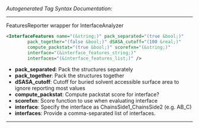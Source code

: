 <!-- THIS IS AN AUTOGENERATED FILE: Don't edit it directly, instead change the schema definition in the code itself. -->

_Autogenerated Tag Syntax Documentation:_

---
FeaturesReporter wrapper for InterfaceAnalyzer

```xml
<InterfaceFeatures name="(&string;)" pack_separated="(true &bool;)"
        pack_together="(false &bool;)" dSASA_cutoff="(100 &real;)"
        compute_packstat="(true &bool;)" scorefxn="(&string;)"
        interface="(&interface_features_string;)"
        interfaces="(&interface_features_list;)" />
```

-   **pack_separated**: Pack the structures separately
-   **pack_together**: Pack the structures together
-   **dSASA_cutoff**: Cutoff for buried solvent accessible surface area to ignore reporting most values
-   **compute_packstat**: Compute packstat score for interface?
-   **scorefxn**: Score function to use when evaluating interface
-   **interface**: Specify the interface as ChainsSide1_ChainsSide2 (e.g. AB_C)
-   **interfaces**: Provide a comma-separated list of interfaces.

---

